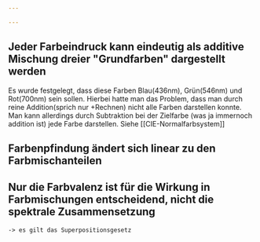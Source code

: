 ```yaml
---

---
```

## Jeder Farbeindruck kann eindeutig als additive Mischung dreier "Grundfarben" dargestellt werden
Es wurde festgelegt, dass diese Farben Blau(436nm), Grün(546nm) und Rot(700nm) sein sollen.
Hierbei hatte man das Problem, dass man durch reine Addition(sprich nur +Rechnen) nicht alle Farben darstellen konnte. Man kann allerdings durch Subtraktion bei der Zielfarbe (was ja immernoch addition ist) jede Farbe darstellen. Siehe [[CIE-Normalfarbsystem]]
## Farbenpfindung ändert sich linear zu den Farbmischanteilen
## Nur die Farbvalenz ist für die Wirkung in Farbmischungen entscheidend, nicht die spektrale Zusammensetzung
	-> es gilt das Superpositionsgesetz